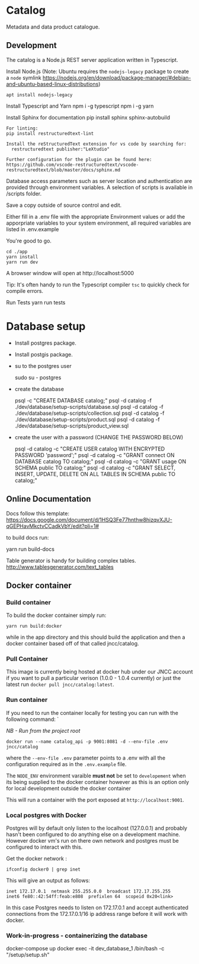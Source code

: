 # Catalog
Metadata and data product catalogue.

## Development

The catalog is a Node.js REST server application written in Typescript.

Install Node.js (Note: Ubuntu requires the `nodejs-legacy` package to create a `node` symlink
https://nodejs.org/en/download/package-manager/#debian-and-ubuntu-based-linux-distributions)

    apt install nodejs-legacy

Install Typescript and Yarn
    npm i -g typescript
    npm i -g yarn

Install Sphinx for documentation
    pip install sphinx sphinx-autobuild

    For linting:
    pip install restructuredtext-lint

    Install the reStructuredText extension for vs code by searching for:
      restructuredtext publisher:"LeXtudio"

    Further configuration for the plugin can be found here:
    https://github.com/vscode-restructuredtext/vscode-restructuredtext/blob/master/docs/sphinx.md

Database access parameters such as server location and authentication are provided through environment variables. A selection of scripts is available in /scripts folder.

Save a copy outside of source control and edit.

Either fill in a .env file with the appropriate Environment values or add the apporpriate variables to your system environment, all required variables are listed in .env.example

You're good to go.

    cd ./app
    yarn install
    yarn run dev

A browser window will open at http://localhost:5000

Tip: It's often handy to run the Typescript compiler `tsc` to quickly check for compile errors.

Run Tests
    yarn run tests

# Database setup

* Install postgres package.
* Install postgis package.

* su to the postgres user

    sudo su - postgres

* create the database

    psql -c "CREATE DATABASE catalog;"
    psql -d catalog -f ./dev/database/setup-scripts/database.sql
    psql -d catalog -f ./dev/database/setup-scripts/collection.sql
    psql -d catalog -f ./dev/database/setup-scripts/product.sql
    psql -d catalog -f ./dev/database/setup-scripts/product_view.sql

* create the user with a password (CHANGE THE PASSWORD BELOW)

    psql -d catalog -c "CREATE USER catalog WITH ENCRYPTED PASSWORD 'password';"
    psql -d catalog -c "GRANT connect ON DATABASE catalog TO catalog;"
    psql -d catalog -c "GRANT usage ON SCHEMA public TO catalog;"
    psql -d catalog -c "GRANT SELECT, INSERT, UPDATE, DELETE ON ALL TABLES IN SCHEMA public TO catalog;"


## Online Documentation

Docs follow this template:
https://docs.google.com/document/d/1HSQ3Fe77hnthw8hizqvXJU-qGEPHavMkctvCCadkVbY/edit?pli=1#

to build docs run: 

yarn run build-docs

Table generator is handy for building complex tables.
http://www.tablesgenerator.com/text_tables

## Docker container

### Build container

To build the docker container simply run: 

    yarn run build:docker

while in the app directory and this should build the application and then a docker container based off of that called jncc/catalog. 

### Pull Container

This image is currently being hosted at docker hub under our JNCC account if you want to pull a particular verison (1.0.0 - 1.0.4 currently) or just the latest run `docker pull jncc/catalog:latest`.

### Run container

If you need to run the container locally for testing you can run with the following command: `

*NB - Run from the project root*

    docker run --name catalog_api -p 9001:8081 -d --env-file .env jncc/catalog 

where the `--env-file .env` parameter points to a .env with all the configuration required as in the `.env.example` file. 

The `NODE_ENV` environment varaible **must not** be set to `developement` when its being supplied to the docker container however as this is an option only for local development outside the docker container

This will run a container with the port exposed at `http://localhost:9001`.

### Local postgres with Docker

Postgres will by default only listen to the localhost (127.0.0.1) and probably hasn't been configured to do anything else on a development machine. However docker vm's run on there own network and postgres must be configured to interact with this.

Get the docker network :

    ifconfig docker0 | grep inet

This will give an output as follows: 

    inet 172.17.0.1  netmask 255.255.0.0  broadcast 172.17.255.255
    inet6 fe80::42:54ff:feab:e808  prefixlen 64  scopeid 0x20<link>

In this case Postgres needs to listen on 172.17.0.1 and accept authenticated connections from the 172.17.0.1/16 ip address range before it will work with docker.

### Work-in-progress - containerizing the database

docker-compose up
docker exec -it dev_database_1 /bin/bash -c "/setup/setup.sh"
